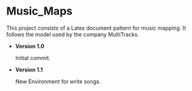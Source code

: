 # Music_Maps

This project consists of a Latex document pattern for music mapping. It follows the model used by the company MultiTracks.

- <b>Version 1.0</b>

  Initial commit.
  
- <b>Version 1.1</b>

  New Environment for write songs.
